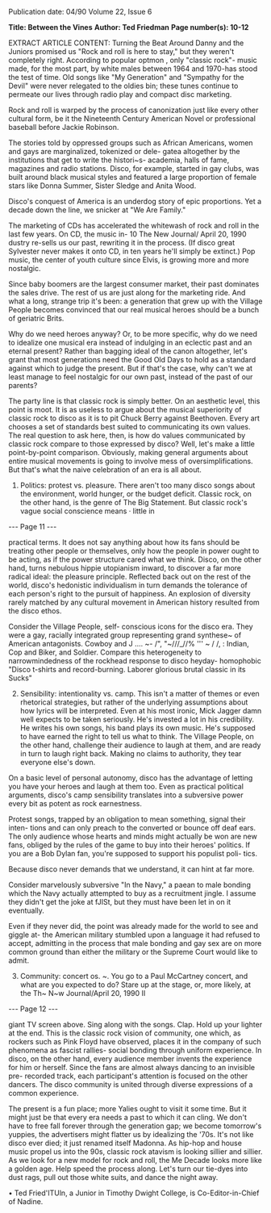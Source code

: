 Publication date: 04/90
Volume 22, Issue 6

**Title: Between the Vines**
**Author: Ted Friedman**
**Page number(s): 10-12**

EXTRACT ARTICLE CONTENT:
Turning the Beat Around 
Danny and the Juniors promised us 
"Rock and roll is here to stay," but they 
weren't completely right. According to 
popular optmon , 
only "classic 
rock"- music made, for the most part, 
by white males between 1964 and 
1970-has stood the test of time. Old 
songs like "My Generation" and 
"Sympathy for the Devil" were never 
relegated to the oldies bin; these tunes 
continue to permeate our lives through 
radio play and compact 
disc 
marketing. 

Rock and roll is warped by the 
process of canonization just like every 
other cultural form, 
be it 
the 
Nineteenth Century American Novel 
or professional baseball before Jackie 
Robinson. 

The stories told 
by 
oppressed groups such as African 
Americans, 
women and gays are 
marginalized, 
tokenized or dele-
gatea altogether by the institutions 
that get to write the 
histori~s-
academia, halls of fame, magazines 
and radio stations. Disco, for example, 
started in gay clubs, was built around 
black musical styles and featured a 
large proportion of female stars like 
Donna Summer, Sister Sledge and 
Anita Wood. 

Disco's conquest of 
America is an underdog story of epic 
proportions. Yet a decade down the 
line, we snicker at "We Are Family." 

The marketing of CDs has accelerated 
the whitewash of rock and roll in the 
last few years. On CD, the music in-
10 The New Journal/ April 20, 1990 
dustry re-sells us our past, rewriting it 
in the process. (If disco great Sylvester 
never makes it onto CD, in ten years 
he'll simply be extinct.) Pop music, the 
center of youth culture since Elvis, is 
growing more and more nostalgic. 

Since baby boomers are the largest 
consumer market, their past dominates 
the sales drive. The rest of us are just 
along for the marketing ride. And what 
a long, strange trip it's been: a 
generation that grew up with the 
Village People becomes convinced that 
our real musical heroes should be a 
bunch of geriatric Brits. 

Why do we need heroes anyway? 
Or, to be more specific, why do we 
need to idealize one musical era 
instead of indulging in an eclectic past 
and an eternal present? Rather than 
bagging 
ideal of the canon 
altogether, 
let's 
grant that 
most 
generations need the Good Old Days 
to hold as a standard against which to 
judge the present. But if that's the case, 
why can't we at least manage to feel 
nostalgic for our own past, instead of 
the past of our parents? 

The party line is that classic rock is 
simply better. On an aesthetic level, 
this point is moot. It is as useless to 
argue about the musical superiority of 
classic rock to disco as it is to pit 
Chuck Berry against Beethoven. Every 
art chooses a set of standards best 
suited to communicating its own 
values. The real question to ask here, 
then, 
is 
how do 
values 
communicated by classic rock compare 
to those expressed by disco? Well, let's 
make 
a 
little point-by-point 
comparison. Obviously, 
making 
general arguments about entire 
musical movements is going to involve 
mess of oversimplifications. But 
that's what the naive celebration of an 
era is all about. 

1. Politics: protest vs. pleasure. There 
aren't too many disco songs about the 
environment, world hunger, or the 
budget deficit. Classic rock, on the 
other hand, is the genre of The Big 
Statement. But classic rock's vague 
social conscience 
means · little 
in 


--- Page 11 ---

practical terms. It does not say 
anything about how its fans should be 
treating other people or themselves, 
only how the people in power ought to 
be acting, as if the power structure 
cared what we think. Disco, on the 
other hand, turns nebulous hippie 
utopianism inward, to discover a far 
more 
radical 
ideal: 
the pleasure 
principle. Reflected back out on the 
rest of the world, disco's hedonistic 
individualism in turn demands the 
tolerance of each person's right to the 
pursuit of happiness. An explosion of 
diversity rarely matched by any 
cultural movement in American 
history resulted from the disco ethos. 

Consider the Village People, self-
conscious icons for the disco era. They 
were a gay, racially integrated group 
representing grand 
synthese~ of 
American antagonists. Cowboy and 
J .... ~- /", "~///_//% 
'\'' 
~ 
/ 
/, 
: 
Indian, Cop and Biker, 
and Soldier. Compare this 
heterogeneity 
to 
narrowmindedness of the 
rockhead response to disco 
heyday- homophobic "Disco 
t-shirts and record-burning. 
Laborer 
glorious 
brutal 
classic 
in its 
Sucks" 

2. Sensibility: intentionality vs. camp. 
This isn't a matter of themes or even 
rhetorical strategies, but rather of the 
underlying assumptions about how 
lyrics will be interpreted. Even at his 
most ironic, Mick Jagger damn well 
expects to be taken seriously. He's 
invested a lot in his credibility. He 
writes his own songs, his band plays 
its own music. He's supposed to 
have earned the right to tell us what to 
think. The Village People, on the other 
hand, challenge their audience to 
laugh at them, and are ready in turn to 
laugh right back. Making no claims to 
authority, they tear everyone else's 
down. 

On a 
basic level of personal 
autonomy, 
disco has the 
advantage of letting you have your 
heroes and laugh at them too. Even as 
practical political arguments, disco's 
camp sensibility translates into a 
subversive power every bit as potent as 
rock earnestness. 

Protest 
songs, trapped by an obligation to 
mean something, signal their inten-
tions and can only preach to the 
converted or bounce off deaf ears. The 
only audience whose hearts and minds 
might actually be won are new fans, 
obliged by the rules of the game to buy 
into their heroes' politics. If you are a 
Bob Dylan 
fan, 
you're supposed 
to support his populist poli-
tics. 

Because 
disco 
never 
demands that we understand, it can 
hint at 
far 
more. 

Consider 
marvelously subversive "In the Navy," a 
paean to male bonding which the 
Navy actually attempted to buy as a 
recruitment jingle. I 
assume they 
didn't get the joke at fJISt, but they 
must have been let in on it eventually. 

Even if they never did, the point was 
already made for the world to see and 
giggle at- the American military 
stumbled upon a language it had 
refused to accept, admitting in the 
process that male bonding and 
gay sex are on more common 
ground than either the military or the 
Supreme Court would like to admit. 

3. Community: concert os. ~. 
You go to a Paul McCartney concert, 
and what are you expected to do? Stare 
up at the stage, or, more likely, at the 
Th~ N~w Journal/April 20, 1990 II 


--- Page 12 ---

giant TV screen above. Sing along 
with the songs. Clap. Hold up your 
lighter at the end. This is the classic 
rock vision of community, one which, 
as rockers such as Pink Floyd have 
observed, places it in the company of 
such 
phenomena 
as 
fascist 
rallies- social bonding through 
uniform experience. In disco, on the 
other hand, every audience member 
invents the experience for him or 
herself. Since the fans are almost 
always dancing to an invisible pre-
recorded track, each participant's 
attention is focused on the other 
dancers. The disco community is 
united through diverse expressions of a 
common experience. 

The present is a fun place; more Yalies 
ought to visit it some time. But it 
might just be that every era needs a 
past to which it can cling. We don't 
have to free fall forever through the 
generation gap; 
we become 
tomorrow's yuppies, the advertisers 
might flatter us by idealizing the '70s. 
It's not like disco ever died; it just 
renamed itself Madonna. As hip-hop 
and house music propel us into the 90s, 
classic rock atavism is looking sillier 
and sillier. As we look for a new model 
for rock and roll, the Me Decade looks 
more like a golden age. Help speed the 
process along. Let's turn our tie-dyes 
into dust rags, pull out those white 
suits, and dance the night away. 

• 
Ted Fried'ITUln, a Junior in Timothy Dwight 
College, is Co-Editor-in-Chief of Nadine.